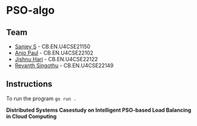 # PSO-algo

## Team

- [Sanjey S](https://github.com/SSanjey) - CB.EN.U4CSE21150
- [Anjo Paul](https://github.com/AnjoPaul) - CB.EN.U4CSE22102
- [Jishnu Hari](https://github.com/JishnuHari) - CB.EN.U4CSE22122
- [Revanth Singothu](https://github.com/rev-sin) - CB.EN.U4CSE22149

## Instructions

To run the program `go run .`

**Distributed Systems Casestudy on Intelligent PSO-based Load Balancing in Cloud Computing**
